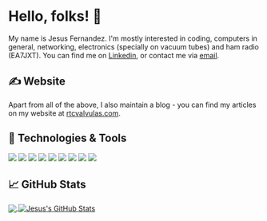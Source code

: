 # Hello, folks! 👋

My name is Jesus Fernandez. I'm mostly interested in coding, computers in general, networking, electronics (specially on vacuum tubes) and ham radio (EA7JXT). You can find me on [Linkedin][1], or contact me via [email][2].

## &#x270d; Website

Apart from all of the above, I also maintain a blog - you can find my articles on my website at [rtcvalvulas.com](https://www.rtcvalvulas.com/).

## 🔧 Technologies & Tools
![](https://img.shields.io/badge/OS-Windows-informational?style=flat&logo=windows&logoColor=white&color=2bbc8a)
![](https://img.shields.io/badge/OS-MSDOS-informational?style=flat&logo=msdos&logoColor=white&color=2bbc8a)
![](https://img.shields.io/badge/OS-Linux-informational?style=flat&logo=linux&logoColor=white&color=2bbc8a)
![](https://img.shields.io/badge/Editor-IntelliJ_IDEA-informational?style=flat&logo=intellij-idea&logoColor=white&color=2bbc8a)
![](https://img.shields.io/badge/Code-Python-informational?style=flat&logo=python&logoColor=white&color=2bbc8a)
![](https://img.shields.io/badge/Code-Java-informational?style=flat&logo=java&logoColor=white&color=2bbc8a)
![](https://img.shields.io/badge/Code-C-informational?style=flat&logo=c&logoColor=white&color=2bbc8a)
![](https://img.shields.io/badge/Shell-Bash-informational?style=flat&logo=gnu-bash&logoColor=white&color=2bbc8a)
![](https://img.shields.io/badge/Tools-PostgreSQL-informational?style=flat&logo=postgresql&logoColor=white&color=2bbc8a)

## &#x1f4c8; GitHub Stats

<a href="https://github.com/jesus966/jesus966">
  <img align="center" src="https://github-readme-stats.vercel.app/api/top-langs/?username=jesus966&hide=java,html,tex&title_color=ffffff&text_color=c9cacc&icon_color=2bbc8a&bg_color=1d1f21&langs_count=3" />
</a>
<a href="https://github.com/jesus966/jesus966">
  <img align="center" src="https://github-readme-stats.vercel.app/api?username=jesus966&show_icons=true&line_height=27&count_private=true&title_color=ffffff&text_color=c9cacc&icon_color=2bbc8a&bg_color=1d1f21" alt="Jesus's GitHub Stats" />
</a>

[1]: https://www.linkedin.com/in/jesus-fdez-gamito/
[2]: mailto:progvb60@hotmail.com
